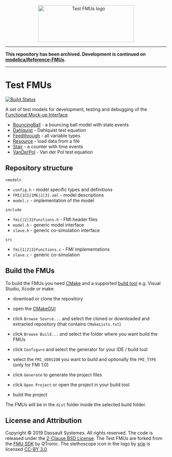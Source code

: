 <p align="center">
  <img src="logo.svg" alt="Test FMUs logo" width="300" height="115">
</p>

----------

**This repository has been archived. Development is continued on [modelica/Reference-FMUs](https://github.com/modelica/Reference-FMUs).**

----------

# Test FMUs

[![Build Status](https://dev.azure.com/CATIA-Systems/Test-FMUs/_apis/build/status/CATIA-Systems.Test-FMUs?branchName=develop)](https://dev.azure.com/CATIA-Systems/Test-FMUs/_build/latest?definitionId=2&branchName=develop)

A set of test models for development, testing and debugging of the [Functional Mock-up Interface](https://fmi-standard.org/).

- [BouncingBall](BouncingBall) - a bouncing ball model with state events
- [Dahlquist](Dahlquist) - Dahlquist test equation
- [Feedthrough](Feedthrough) - all variable types
- [Resource](Resource) - load data from a file
- [Stair](Stair) - a counter with time events
- [VanDerPol](VanDerPol) - Van der Pol test equation

## Repository structure

`<model>`
- `config.h` - model specific types and definitions
- `FMI{1CS|1ME|2|3}.xml` - model descriptions
- `model.c` - implementation of the model

`include`
- `fmi{|2|3}Functions.h` - FMI header files
- `model.h` - generic model interface
- `slave.h` - generic co-simulation interface

`src`
- `fmi{1|2|3}Functions.c` - FMI implementations
- `slave.c` - generic co-simulation

## Build the FMUs

To build the FMUs you need [CMake](https://cmake.org/) and a supported [build tool](https://cmake.org/cmake/help/latest/manual/cmake-generators.7.html) e.g. Visual Studio, Xcode or make:

- download or clone the repository

- open the [CMakeGUI](https://cmake.org/runningcmake/)

- click `Browse Source...` and select the cloned or downloaded and extracted repository (that contains `CMakeLists.txt`)

- click `Browse Build...` and select the folder where you want build the FMUs

- click `Configure` and select the generator for your IDE / build tool

- select the `FMI_VERSION` you want to build and optionally the `FMI_TYPE` (only for FMI 1.0)

- click `Generate` to generate the project files

- click `Open Project` or open the project in your build tool

- build the project

The FMUs will be in the `dist` folder inside the selected build folder.

## License and Attribution

Copyright &copy; 2019 Dassault Systemes.
All rights reserved.
The code is released under the [2-Clause BSD License](LICENSE.txt).
The Test FMUs are forked from the [FMU SDK](https://github.com/qtronic/fmusdk) by QTronic.
The stethoscope icon in the logo by [srip](https://www.flaticon.com/authors/srip) is licensed [CC-BY 3.0](http://creativecommons.org/licenses/by/3.0/).
